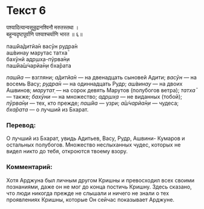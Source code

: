 # Текст 6

पश्यादित्यान्वसून्रुद्रानश्विनौ मरुतस्तथा ।  
बहून्यदृष्टपूर्वाणि पश्याश्चर्याणि भारत ॥ ६॥

паш́йа̄дитйа̄н васӯн рудра̄н  
аш́винау марутас татха̄  
бахӯнй адр̣шх̣а-пӯрва̄н̣и  
паш́йа̄ш́чарйа̄н̣и бха̄рата

_паш́йа_ — взгляни; _а̄дитйа̄н_ — на двенадцать сыновей Адити; _васӯн_ — на восемь Васу; _рудра̄н_ — на одиннадцать Рудр; _аш́винау_ — на двоих Ашвинов; _марутат̣_ — на сорок девять Марутов (полубогов ветра); _татха̄_ — также; _бахӯни_ — на множество; _адр̣шх̣а_ — не виданных (тобой); _пӯрва̄н̣и_ — тех, кто прежде; _паш́йа_ — узри; _а̄ш́чарйа̄н̣и_ — чудеса; _бха̄рата_ — о лучший из Бхарат.

### Перевод:

О лучший из Бхарат, увидь Адитьев, Васу, Рудр, Ашвини- Кумаров и остальных полубогов. Множество неслыханных чудес, которых не видел никто до тебя, откроются твоему взору.

### Комментарий:

Хотя Арджуна был личным другом Кришны и превосходил всех своими познаниями, даже он не мог до конца постичь Кришну. Здесь сказано, что люди никогда прежде не слышали и ничего не знали о тех проявлениях Кришны, которые Он сейчас показывает Арджуне.